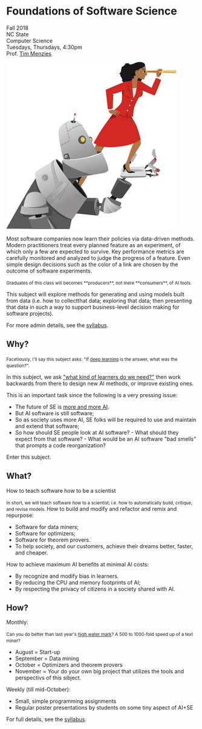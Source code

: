 # Foundations of Software Science



Fall 2018    
NC State    
Computer Science  
Tuesdays, Thursdays, 4:30pm   
Prof. [Tim Menzies](http://menzies.us)

![](img/girlrobot.jpg)

Most software companies now learn their policies via data-driven methods. Modern practitioners treat every planned feature as an experiment, of which only a few are expected to survive. Key performance metrics are carefully monitored and analyzed to judge the progress of a feature. Even simple design decisions such as the color of a link are chosen by the outcome of software experiments.

<small class="sidenote">
Graduates of this class will becomes
**producers**, not mere
**consumers**,  of AI tools. 
</small>

This subject will explore methods for generating and using models built from data (i.e. how to  collectthat data; exploring that data; then presenting that data in such a way to support business-level decision making for software projects).



For more admin details, see the [syllabus](syllabus.md).

## Why?

<small class="sidenote"> Facetiously, I'll say
this subject
asks:
"If [deep learning](lectures/deeplearning) is the answer, what was the question?".
</small>

In this subject, we  ask ["what kind of learners do we need?"](lectures/baselines)  then work backwards from there to design new AI methods, or
improve existing ones.

This is an important task since the following is a very pressing issue:

- The future of SE is [more and more AI](history.md).
- But AI software is still software;
- So as society uses more AI, SE folks will be required to use and maintain and extend that software;
- So how should SE people look at AI software? 
      - What should they expect from that software?
      - What would be an AI software  "bad smells" that prompts a code reorganization?

Enter this subject.

## What?

How to teach software how to be a scientist


<small class="sidenote">In short,
we will teach software how to a scientist;
i.e. how to 
automatically build, critique, and revise models.
</small>
How to build and modify and refactor and remix and repurpose:

- Software for data miners;
- Software for optimizers;
- Software for theorem provers.
- To help society, and our customers, achieve their dreams better, faster, and cheaper.


How to achieve maximum AI benefits at minimal AI costs:

- By recognize and modify bias in learners.
- By reducing the  CPU and memory footprints of AI;
- By respecting the privacy of citizens in a society shared with AI.

## How?

Monthly:

<small class="sidenote">Can you
do better than last year's
[high water mark](https://arxiv.org/pdf/1802.05319.pdf)?
A 500 to 1000-fold speed up of a text miner?
</small>

- August = Start-up
- September = Data mining
- October = Optimizers and theorem provers
- November = Your do your own big project that utilizes the tools and perspectivs of this sibject.

Weekly (till mid-October):

- Small, simple programming assignments
- Regular poster presentations by students on some tiny aspect of AI+SE

For full details, see the [syllabus](syllabus).
